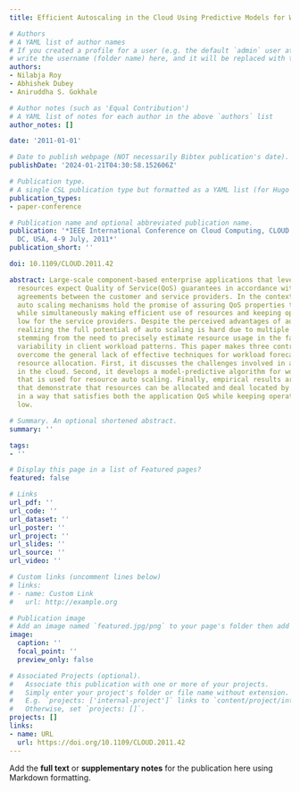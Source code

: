 ```yaml
---
title: Efficient Autoscaling in the Cloud Using Predictive Models for Workload Forecasting

# Authors
# A YAML list of author names
# If you created a profile for a user (e.g. the default `admin` user at `content/authors/admin/`), 
# write the username (folder name) here, and it will be replaced with their full name and linked to their profile.
authors:
- Nilabja Roy
- Abhishek Dubey
- Aniruddha S. Gokhale

# Author notes (such as 'Equal Contribution')
# A YAML list of notes for each author in the above `authors` list
author_notes: []

date: '2011-01-01'

# Date to publish webpage (NOT necessarily Bibtex publication's date).
publishDate: '2024-01-21T04:30:58.152606Z'

# Publication type.
# A single CSL publication type but formatted as a YAML list (for Hugo requirements).
publication_types:
- paper-conference

# Publication name and optional abbreviated publication name.
publication: '*IEEE International Conference on Cloud Computing, CLOUD 2011, Washington,
  DC, USA, 4-9 July, 2011*'
publication_short: ''

doi: 10.1109/CLOUD.2011.42

abstract: Large-scale component-based enterprise applications that leverage Cloud
  resources expect Quality of Service(QoS) guarantees in accordance with service level
  agreements between the customer and service providers. In the context of Cloud computing,
  auto scaling mechanisms hold the promise of assuring QoS properties to the applications
  while simultaneously making efficient use of resources and keeping operational costs
  low for the service providers. Despite the perceived advantages of auto scaling,
  realizing the full potential of auto scaling is hard due to multiple challenges
  stemming from the need to precisely estimate resource usage in the face of significant
  variability in client workload patterns. This paper makes three contributions to
  overcome the general lack of effective techniques for workload forecasting and optimal
  resource allocation. First, it discusses the challenges involved in auto scaling
  in the cloud. Second, it develops a model-predictive algorithm for workload forecasting
  that is used for resource auto scaling. Finally, empirical results are provided
  that demonstrate that resources can be allocated and deal located by our algorithm
  in a way that satisfies both the application QoS while keeping operational costs
  low.

# Summary. An optional shortened abstract.
summary: ''

tags:
- ''

# Display this page in a list of Featured pages?
featured: false

# Links
url_pdf: ''
url_code: ''
url_dataset: ''
url_poster: ''
url_project: ''
url_slides: ''
url_source: ''
url_video: ''

# Custom links (uncomment lines below)
# links:
# - name: Custom Link
#   url: http://example.org

# Publication image
# Add an image named `featured.jpg/png` to your page's folder then add a caption below.
image:
  caption: ''
  focal_point: ''
  preview_only: false

# Associated Projects (optional).
#   Associate this publication with one or more of your projects.
#   Simply enter your project's folder or file name without extension.
#   E.g. `projects: ['internal-project']` links to `content/project/internal-project/index.md`.
#   Otherwise, set `projects: []`.
projects: []
links:
- name: URL
  url: https://doi.org/10.1109/CLOUD.2011.42
---
```


Add the **full text** or **supplementary notes** for the publication here using Markdown formatting.
